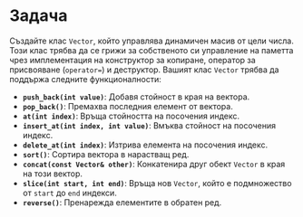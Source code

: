 # Задача

Създайте клас `Vector`, който управлява динамичен масив от цели числа. Този клас трябва да се грижи за собственото си управление на паметта чрез имплементация на конструктор за копиране, оператор за присвояване (`operator=`) и деструктор. Вашият клас `Vector` трябва да поддържа следните функционалности:

- **`push_back(int value)`**: Добавя стойност в края на вектора.
- **`pop_back()`**: Премахва последния елемент от вектора.
- **`at(int index)`**: Връща стойността на посочения индекс.
- **`insert_at(int index, int value)`**: Вмъква стойност на посочения индекс.
- **`delete_at(int index)`**: Изтрива елемента на посочения индекс.
- **`sort()`**: Сортира вектора в нарастващ ред.
- **`concat(const Vector& other)`**: Конкатенира друг обект `Vector` в края на този вектор.
- **`slice(int start, int end)`**: Връща нов `Vector`, който е подмножество от `start` до `end` индекси.
- **`reverse()`**: Пренарежда елементите в обратен ред.
